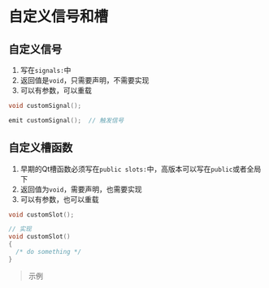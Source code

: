 # 自定义信号和槽
## 自定义信号
1. 写在`signals:`中
2. 返回值是`void`，只需要声明，不需要实现
3. 可以有参数，可以重载
```c++
void customSignal();

emit customSignal();  // 触发信号
```
## 自定义槽函数
1. 早期的Qt槽函数必须写在`public slots:`中，高版本可以写在`public`或者全局下
2. 返回值为`void`，需要声明，也需要实现
3. 可以有参数，也可以重载
```c++
void customSlot();

// 实现
void customSlot()
{
  /* do something */
}
```
> 示例
```c++

```
